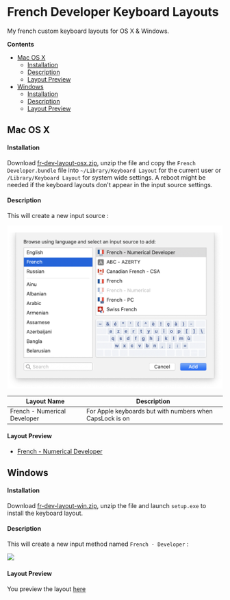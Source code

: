 # French Developer Keyboard Layouts
My french custom keyboard layouts for OS X & Windows.

<!-- START doctoc generated TOC please keep comment here to allow auto update -->
<!-- DON'T EDIT THIS SECTION, INSTEAD RE-RUN doctoc TO UPDATE -->
**Contents**

- [Mac OS X](#mac-os-x)
    - [Installation](#installation)
    - [Description](#description)
    - [Layout Preview](#layout-preview)
- [Windows](#windows)
    - [Installation](#installation-1)
    - [Description](#description-1)
    - [Layout Preview](#layout-preview-1)

<!-- END doctoc generated TOC please keep comment here to allow auto update -->

## Mac OS X
#### Installation
Download <a href="https://github.com/ahocquet/french-developer-kbd/raw/master/osx/fr-dev-layout-osx.zip">fr-dev-layout-osx.zip</a>, unzip the file and copy the `French Developer.bundle` file into `~/Library/Keyboard Layout` for the current user or `/Library/Keyboard Layout` for system wide settings. A reboot might be needed if the keyboard layouts don't appear in the input source settings.

#### Description

This will create a new input source :

<img src="macos-layout.png">

Layout Name | Description
------------ | -------------
French - Numerical Developer | For Apple keyboards but with numbers when CapsLock is on
#### Layout Preview

* [French - Numerical Developer](osx/screenshots/french-developer-numerical.md)

## Windows
#### Installation

Download <a href="https://github.com/ahocquet/french-developer-kbd/releases/download/1.0.0/fr-dev-layout-win.zip">fr-dev-layout-win.zip</a>, unzip the file and launch `setup.exe` to install the keyboard layout.

#### Description

This will create a new input method named `French - Developer` :

<img src="https://i.imgur.com/lf91C3b.png">

#### Layout Preview

You preview the layout [here](windows/screenshots/README.md)

